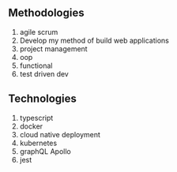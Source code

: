 ## Methodologies
1. agile scrum
2. Develop my method of build web applications
3. project management
4. oop 
5. functional
6. test driven dev

## Technologies
1. typescript
2. docker
3. cloud native deployment
4. kubernetes
5. graphQL Apollo
6. jest